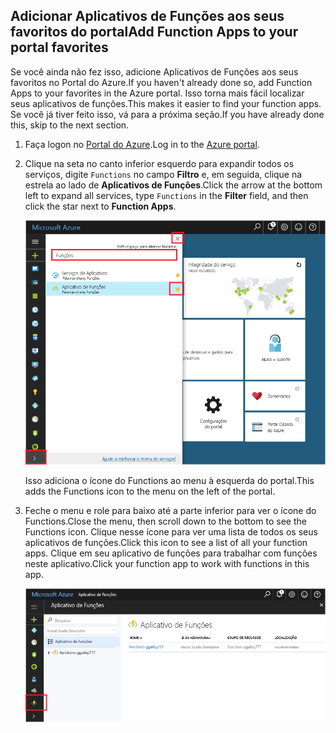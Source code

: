 ## <a name="add-function-apps-to-your-portal-favorites"></a><span data-ttu-id="740b8-101">Adicionar Aplicativos de Funções aos seus favoritos do portal</span><span class="sxs-lookup"><span data-stu-id="740b8-101">Add Function Apps to your portal favorites</span></span> 

<span data-ttu-id="740b8-102">Se você ainda não fez isso, adicione Aplicativos de Funções aos seus favoritos no Portal do Azure.</span><span class="sxs-lookup"><span data-stu-id="740b8-102">If you haven't already done so, add Function Apps to your favorites in the Azure portal.</span></span> <span data-ttu-id="740b8-103">Isso torna mais fácil localizar seus aplicativos de funções.</span><span class="sxs-lookup"><span data-stu-id="740b8-103">This makes it easier to find your function apps.</span></span> <span data-ttu-id="740b8-104">Se você já tiver feito isso, vá para a próxima seção.</span><span class="sxs-lookup"><span data-stu-id="740b8-104">If you have already done this, skip to the next section.</span></span> 

1. <span data-ttu-id="740b8-105">Faça logon no [Portal do Azure](https://portal.azure.com/).</span><span class="sxs-lookup"><span data-stu-id="740b8-105">Log in to the [Azure portal](https://portal.azure.com/).</span></span>

2. <span data-ttu-id="740b8-106">Clique na seta no canto inferior esquerdo para expandir todos os serviços, digite `Functions` no campo **Filtro** e, em seguida, clique na estrela ao lado de **Aplicativos de Funções**.</span><span class="sxs-lookup"><span data-stu-id="740b8-106">Click the arrow at the bottom left to expand all services, type `Functions` in the **Filter** field, and then click the star next to **Function Apps**.</span></span>  
 
    ![Criar um aplicativo de funções no portal do Azure](./media/functions-portal-favorite-function-apps/functions-favorite-function-apps.png)

    <span data-ttu-id="740b8-108">Isso adiciona o ícone do Functions ao menu à esquerda do portal.</span><span class="sxs-lookup"><span data-stu-id="740b8-108">This adds the Functions icon to the menu on the left of the portal.</span></span>

3. <span data-ttu-id="740b8-109">Feche o menu e role para baixo até a parte inferior para ver o ícone do Functions.</span><span class="sxs-lookup"><span data-stu-id="740b8-109">Close the menu, then scroll down to the bottom to see the Functions icon.</span></span> <span data-ttu-id="740b8-110">Clique nesse ícone para ver uma lista de todos os seus aplicativos de funções.</span><span class="sxs-lookup"><span data-stu-id="740b8-110">Click this icon to see a list of all your function apps.</span></span> <span data-ttu-id="740b8-111">Clique em seu aplicativo de funções para trabalhar com funções neste aplicativo.</span><span class="sxs-lookup"><span data-stu-id="740b8-111">Click your function app to work with functions in this app.</span></span> 
 
    ![](./media/functions-portal-favorite-function-apps/functions-function-apps-hub.png)
 
     